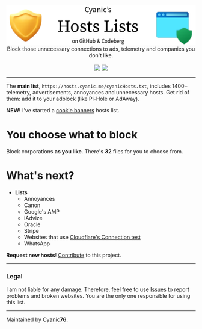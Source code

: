 <center>
  <img src="assets/banner.png">
  <br>
  Block those unnecessary connections to ads, telemetry and companies you don't like.
  <br><br>
  <img src="https://img.shields.io/badge/-Codeberg%20Pages-339933?style=flat&logo=javascript&logoColor=white&label=Hosted%20on">
  <img src="https://img.shields.io/badge/-MIT-333333?style=flat&label=License">
</center>

---

The **main list**, `https://hosts.cyanic.me/cyanicHosts.txt`, includes 1400+ telemetry, advertisements, annoyances and unnecessary hosts. Get rid of them: add it to your adblock (like Pi-Hole or AdAway).

**NEW!** I've started a [cookie banners](https://hosts.cyanic.me/kind/cookie_banners.txt) hosts list.

# You choose what to block

Block corporations **as you like**. There's **32** files for you to choose from.

# What's **next**?

- **Lists**
  - Annoyances
  - Canon
  - Google's AMP
  - iAdvize
  - Oracle
  - Stripe
  - Websites that use [Cloudflare's Connection test](https://developers.cloudflare.com/fundamentals/get-started/concepts/cloudflare-challenges/)
  - WhatsApp

**Request new hosts**! [Contribute](https://codeberg.org/Cyanic76/Hosts/wiki/Contributing) to this project.

---

### Legal

I am not liable for any damage. Therefore, feel free to use [Issues](https://github.com/Cyanic76/Hosts/issues/new) to report problems and broken websites. You are the only one responsible for using this list.

---
Maintained by [Cyanic**76**](https://cyanic.me).
